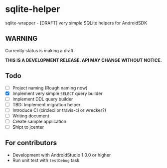 # sqlite-helper

sqlite-wrapper - [DRAFT] very simple SQLite helpers for AndroidSDK

## WARNING

Currently status is making a draft.

**THIS IS A DEVELOPMENT RELEASE. API MAY CHANGE WITHOUT NOTICE.**

## Todo

- [ ] Project naming (Rough naming now)
- [x] Implement very simple `SELECT` query builder
- [ ] Implement DDL query builder
- [ ] TBD: Implement migration helper
- [ ] Introduce CI (circleci or travis-ci or wrecker?)
- [ ] Writing document
- [ ] Create sample application
- [ ] Shipt to jcenter

## For contributors

- Development with AndroidStudio 1.0.0 or higher
- Run unit test with `testDebug` task
